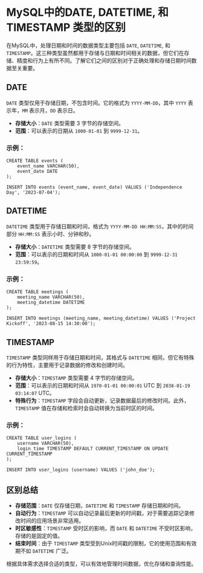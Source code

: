# MySQL中的DATE, DATETIME, 和 TIMESTAMP 类型的区别

在MySQL中，处理日期和时间的数据类型主要包括 `DATE`, `DATETIME`, 和 `TIMESTAMP`。这三种类型虽然都用于存储与日期和时间相关的数据，但它们在存储、精度和行为上有所不同。了解它们之间的区别对于正确处理和存储日期时间数据至关重要。

## DATE

`DATE` 类型仅用于存储日期，不包含时间。它的格式为 `YYYY-MM-DD`，其中 `YYYY` 表示年，`MM` 表示月，`DD` 表示日。

- **存储大小**：`DATE` 类型需要 3 字节的存储空间。
- **范围**：可以表示的日期从 `1000-01-01` 到 `9999-12-31`。

### 示例：

```mysql
CREATE TABLE events (
    event_name VARCHAR(50),
    event_date DATE
);

INSERT INTO events (event_name, event_date) VALUES ('Independence Day', '2023-07-04');
```

## DATETIME

`DATETIME` 类型用于存储日期和时间，格式为 `YYYY-MM-DD HH:MM:SS`，其中的时间部分 `HH:MM:SS` 表示小时、分钟和秒。

- **存储大小**：`DATETIME` 类型需要 8 字节的存储空间。
- **范围**：可以表示的日期和时间从 `1000-01-01 00:00:00` 到 `9999-12-31 23:59:59`。

### 示例：

```mysql
CREATE TABLE meetings (
    meeting_name VARCHAR(50),
    meeting_datetime DATETIME
);

INSERT INTO meetings (meeting_name, meeting_datetime) VALUES ('Project Kickoff', '2023-08-15 14:30:00');
```

## TIMESTAMP

`TIMESTAMP` 类型同样用于存储日期和时间，其格式与 `DATETIME` 相同，但它有特殊的行为特性，主要用于记录数据的修改和创建时间。

- **存储大小**：`TIMESTAMP` 类型需要 4 字节的存储空间。
- **范围**：可以表示的日期和时间从 `1970-01-01 00:00:01` UTC 到 `2038-01-19 03:14:07` UTC。
- **特殊行为**：`TIMESTAMP` 字段会自动更新，记录数据最后的修改时间。此外，`TIMESTAMP` 值在存储和检索时会自动转换为当前时区的时间。

### 示例：

```mysql
CREATE TABLE user_logins (
    username VARCHAR(50),
    login_time TIMESTAMP DEFAULT CURRENT_TIMESTAMP ON UPDATE CURRENT_TIMESTAMP
);

INSERT INTO user_logins (username) VALUES ('john_doe');
```

## 区别总结

- **存储范围**：`DATE` 仅存储日期，`DATETIME` 和 `TIMESTAMP` 存储日期和时间。
- **自动行为**：`TIMESTAMP` 可以自动记录最后更新的时间戳，对于需要追踪记录修改时间的应用场景非常适用。
- **时区敏感性**：`TIMESTAMP` 受时区的影响，而 `DATE` 和 `DATETIME` 不受时区影响，存储的是固定的值。
- **结束时间**：由于 `TIMESTAMP` 类型受到Unix时间戳的限制，它的使用范围和有效期不如 `DATETIME` 广泛。

根据具体需求选择合适的类型，可以有效地管理时间数据，优化存储和查询性能。